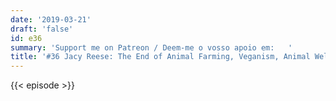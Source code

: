 ```yaml
---
date: '2019-03-21'
draft: 'false'
id: e36
summary: 'Support me on Patreon / Deem-me o vosso apoio em:   '
title: '#36 Jacy Reese: The End of Animal Farming, Veganism, Animal Welfare, Enviromentalism'
---
```

{{< episode >}}
